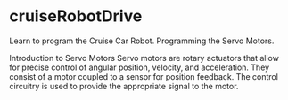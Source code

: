 # cruiseRobotDrive
Learn to program the Cruise Car Robot. Programming the Servo Motors.

Introduction to Servo Motors
Servo motors are rotary actuators that allow for precise control of angular position, velocity, and acceleration. They consist of a motor coupled to a sensor for position feedback. The control circuitry is used to provide the appropriate signal to the motor.
